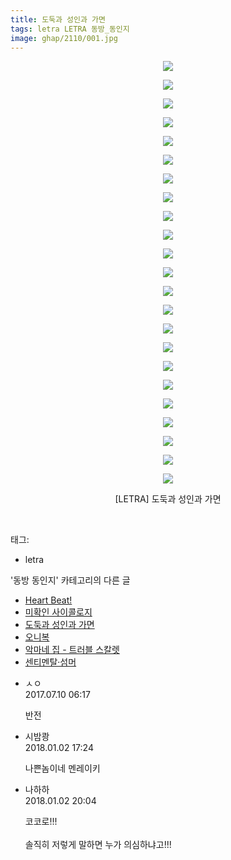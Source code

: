 ```yaml
---
title: 도둑과 성인과 가면
tags: letra LETRA 동방_동인지
image: ghap/2110/001.jpg
---
```

<div class="article">
<p style="text-align: center; clear: none; float: none;"><img src="{{ site.nasurl }}/ghap/2110/001.jpg"/></p>
<p style="text-align: center; clear: none; float: none;"><img src="{{ site.nasurl }}/ghap/2110/002.jpg"/></p>
<p style="text-align: center; clear: none; float: none;"><img src="{{ site.nasurl }}/ghap/2110/003.jpg"/></p>
<p style="text-align: center; clear: none; float: none;"><img src="{{ site.nasurl }}/ghap/2110/004.jpg"/></p>
<p style="text-align: center; clear: none; float: none;"><img src="{{ site.nasurl }}/ghap/2110/005.jpg"/></p>
<p style="text-align: center; clear: none; float: none;"><img src="{{ site.nasurl }}/ghap/2110/006.jpg"/></p>
<p style="text-align: center; clear: none; float: none;"><img src="{{ site.nasurl }}/ghap/2110/007.jpg"/></p>
<p style="text-align: center; clear: none; float: none;"><img src="{{ site.nasurl }}/ghap/2110/008.jpg"/></p>
<p style="text-align: center; clear: none; float: none;"><img src="{{ site.nasurl }}/ghap/2110/009.jpg"/></p>
<p style="text-align: center; clear: none; float: none;"><img src="{{ site.nasurl }}/ghap/2110/010.jpg"/></p>
<p style="text-align: center; clear: none; float: none;"><img src="{{ site.nasurl }}/ghap/2110/011.jpg"/></p>
<p style="text-align: center; clear: none; float: none;"><img src="{{ site.nasurl }}/ghap/2110/012.jpg"/></p>
<p style="text-align: center; clear: none; float: none;"><img src="{{ site.nasurl }}/ghap/2110/013.jpg"/></p>
<p style="text-align: center; clear: none; float: none;"><img src="{{ site.nasurl }}/ghap/2110/014.jpg"/></p>
<p style="text-align: center; clear: none; float: none;"><img src="{{ site.nasurl }}/ghap/2110/015.jpg"/></p>
<p style="text-align: center; clear: none; float: none;"><img src="{{ site.nasurl }}/ghap/2110/016.jpg"/></p>
<p style="text-align: center; clear: none; float: none;"><img src="{{ site.nasurl }}/ghap/2110/017.jpg"/></p>
<p style="text-align: center; clear: none; float: none;"><img src="{{ site.nasurl }}/ghap/2110/018.jpg"/></p>
<p style="text-align: center; clear: none; float: none;"><img src="{{ site.nasurl }}/ghap/2110/019.jpg"/></p>
<p style="text-align: center; clear: none; float: none;"><img src="{{ site.nasurl }}/ghap/2110/020.jpg"/></p>
<p style="text-align: center; clear: none; float: none;"><img src="{{ site.nasurl }}/ghap/2110/021.jpg"/></p>
<p style="text-align: center; clear: none; float: none;"><img src="{{ site.nasurl }}/ghap/2110/022.jpg"/></p>
<p style="text-align: center; clear: none; float: none;"><img src="{{ site.nasurl }}/ghap/2110/023.jpg"/></p>
<p style="text-align: center; clear: none; float: none;">[LETRA] 도둑과 성인과 가면</p>
<p><br/></p>
</div><div class="tagTrail">
<p>태그: </p>
<ul>
<li>letra</li>
</ul>
</div><div class="another">
<p>'동방 동인지' 카테고리의 다른 글</p>
<ul>
<li><a href="/2016-09-11-ghap_2112">Heart Beat!</a></li>
<li><a href="/2016-09-11-ghap_2111">미확인 사이콜로지</a></li>
<li><a href="/2016-09-11-ghap_2110">도둑과 성인과 가면</a></li>
<li><a href="/2016-09-11-ghap_2109">오니복</a></li>
<li><a href="/2016-09-11-ghap_2106">악마네 집 - 트러블 스칼렛</a></li>
<li><a href="/2016-09-11-ghap_2105">센티멘탈·섬머</a></li>
</ul>
</div><div class="cb_module cb_fluid">
<div class="cb_wrt cb_profile">
<div class="comment">
<ul>
<li class="cb_thumb_off" id="comment15032659">
<div class="cb_comment_area">
<div class="cb_info_area">
<div class="cb_section">
<span class="cb_nick_name">ㅅㅇ</span>
</div>
<div class="cb_section">
<span class="cb_date">2017.07.10 06:17 </span>
</div>
</div>
<div class="cb_dsc_comment">
<p class="cb_dsc">
											반전
										</p>
</div>
</div></li>
<li class="cb_thumb_off" id="comment15164811">
<div class="cb_comment_area">
<div class="cb_info_area">
<div class="cb_section">
<span class="cb_nick_name">시밤쾅</span>
</div>
<div class="cb_section">
<span class="cb_date">2018.01.02 17:24 </span>
</div>
</div>
<div class="cb_dsc_comment">
<p class="cb_dsc">
											나쁜놈이네 멘레이키
										</p>
</div>
</div></li>
<li class="cb_thumb_off" id="comment15164919">
<div class="cb_comment_area">
<div class="cb_info_area">
<div class="cb_section">
<span class="cb_nick_name">나하하</span>
</div>
<div class="cb_section">
<span class="cb_date">2018.01.02 20:04 </span>
</div>
</div>
<div class="cb_dsc_comment">
<p class="cb_dsc">
											코코로!!!<br/>
<br/>
솔직히 저렇게 말하면 누가 의심하냐고!!!
										</p>
</div>
</div></li>
</ul>
</div>
</div><!-- commentList close -->
</div>